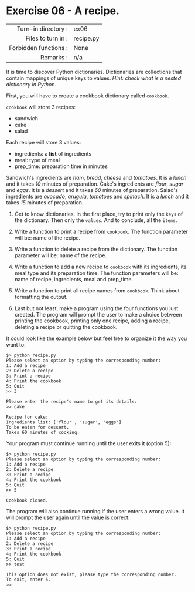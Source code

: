 # Exercise 06 - A recipe.

|                         |                    |
| -----------------------:| ------------------ |
|   Turn-in directory :   |  ex06              |
|   Files to turn in :    |  recipe.py         |
|   Forbidden functions : |  None              |
|   Remarks :             |  n/a               |

It is time to discover Python dictionaries. Dictionaries are collections that contain mappings of unique keys to values.
*Hint: check what is a nested dictionary in Python.*

First, you will have to create a cookbook dictionary called `cookbook`.

`cookbook` will store 3 recipes:
* sandwich
* cake
* salad

Each recipe will store 3 values:
* ingredients: a **list** of ingredients
* meal: type of meal
* prep_time: preparation time in minutes

Sandwich's ingredients are *ham*, *bread*, *cheese* and *tomatoes*. It is a *lunch* and it takes *10* minutes of preparation.
Cake's ingredients are *flour*, *sugar* and *eggs*. It is a *dessert* and it takes *60* minutes of preparation.
Salad's ingredients are *avocado*, *arugula*, *tomatoes* and *spinach*. It is a *lunch* and it takes *15* minutes of preparation.

1. Get to know dictionaries. In the first place, try to print only the `keys` of the dictionary. Then only the `values`. And to conclude, all the `items`.

2. Write a function to print a recipe from `cookbook`. The function parameter will be: name of the recipe.

3. Write a function to delete a recipe from the dictionary. The function parameter will be: name of the recipe.

4. Write a function to add a new recipe to `cookbook` with its ingredients, its meal type and its preparation time. The function parameters will be: name of recipe, ingredients, meal and prep_time.

5. Write a function to print all recipe names from `cookbook`. Think about formatting the output.

6. Last but not least, make a program using the four functions you just created.
The program will prompt the user to make a choice between printing the cookbook, printing only one recipe, adding a recipe, deleting a recipe or quitting the cookbook.

It could look like the example below but feel free to organize it the way you want to:

```console
$> python recipe.py
Please select an option by typing the corresponding number:
1: Add a recipe
2: Delete a recipe
3: Print a recipe
4: Print the cookbook
5: Quit
>> 3

Please enter the recipe's name to get its details:
>> cake

Recipe for cake:
Ingredients list: ['flour', 'sugar', 'eggs']
To be eaten for dessert.
Takes 60 minutes of cooking.
```

Your program must continue running until the user exits it (option 5):

```console
$> python recipe.py
Please select an option by typing the corresponding number:
1: Add a recipe
2: Delete a recipe
3: Print a recipe
4: Print the cookbook
5: Quit
>> 5

Cookbook closed.
```

The program will also continue running if the user enters a wrong value.
It will prompt the user again until the value is correct:

```console
$> python recipe.py
Please select an option by typing the corresponding number:
1: Add a recipe
2: Delete a recipe
3: Print a recipe
4: Print the cookbook
5: Quit
>> test

This option does not exist, please type the corresponding number.
To exit, enter 5.
>> 
```
